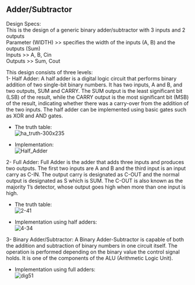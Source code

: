 ## Adder/Subtractor

Design Specs:                                                                                                                                                                                                                                                                                                                           
This is the design of a generic binary adder/subtractor with 3 inputs and 2 outputs                                                                                                    
Parameter (WIDTH)  >> specifies the width of the inputs (A, B) and the outputs (Sum)                                                                                                    
Inputs             >> A, B, Cin                                                                                                                                                      
Outputs            >> Sum, Cout   

This design consists of three levels:                                                                                                                                                                                                                                                                                                                                                                                                                                                                                                                                                                           
1- Half Adder: A half adder is a digital logic circuit that performs binary addition of two single-bit binary numbers.
It has two inputs, A and B, and two outputs, SUM and CARRY. The SUM output is the least significant bit (LSB) of the result,
while the CARRY output is the most significant bit (MSB) of the result, indicating whether there was a carry-over from the addition of the two inputs. 
The half adder can be implemented using basic gates such as XOR and AND gates.
- The truth table:                                                                                                                                                                                                                                                                                                                                                                                                                                                                                                                                                                                                                                                              
![ha_truth-300x235](https://github.com/EngAhmed21/Sub-RTL-Projects/assets/90782588/00642cfe-9930-49dd-a33c-ed497f6814d8)

- Implementation:                                                                                                                                                                                                                                                                                                                                                                                                                                                                                                                                                                                                                                                                                                                                                                                                                                                                                                                        
![Half_Adder](https://github.com/EngAhmed21/Sub-RTL-Projects/assets/90782588/6ebb7659-cb26-45f1-a16a-fe77a5e51bfa)

2- Full Adder: Full Adder is the adder that adds three inputs and produces two outputs.
The first two inputs are A and B and the third input is an input carry as C-IN.
The output carry is designated as C-OUT and the normal output is designated as S which is SUM.
The C-OUT is also known as the majority 1’s detector, whose output goes high when more than one input is high.
- The truth table:                                                                                                                                                                                                                                                                                                      
![2-41](https://github.com/EngAhmed21/Sub-RTL-Projects/assets/90782588/7e7f15f1-314e-433f-b23f-b0256c12977e)

- Implementation using half adders:                                                                                                                                                                                                                                                                                                      
![4-34](https://github.com/EngAhmed21/Sub-RTL-Projects/assets/90782588/b39f0f86-0dbd-43b3-b6fb-a63ba6a09db5)

3- Binary Adder/Subtractor: A Binary Adder-Subtractor is capable of both the addition and subtraction of binary numbers in one circuit itself.
The operation is performed depending on the binary value the control signal holds.
It is one of the components of the ALU (Arithmetic Logic Unit). 

- Implementation using full adders:                                                                                                                                                                                                                                                                                                                           
![dig51](https://github.com/EngAhmed21/Sub-RTL-Projects/assets/90782588/9b434f05-5ad8-4e3c-b5a6-44fd85a41d77)
